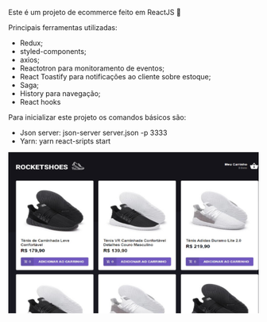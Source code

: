Este é um projeto de ecommerce feito em ReactJS :rocket:

Principais ferramentas utilizadas:
  - Redux;
  - styled-components;
  - axios;
  - Reactotron para monitoramento de eventos;
  - React Toastify para notificações ao cliente sobre estoque;
  - Saga;
  - History para navegação;
  - React hooks

Para inicializar este projeto os comandos básicos são:
 - Json server: json-server server.json -p 3333
 - Yarn: yarn react-sripts start

  <img src='.\src\assets\images\read.jpg' alt='Home'>
